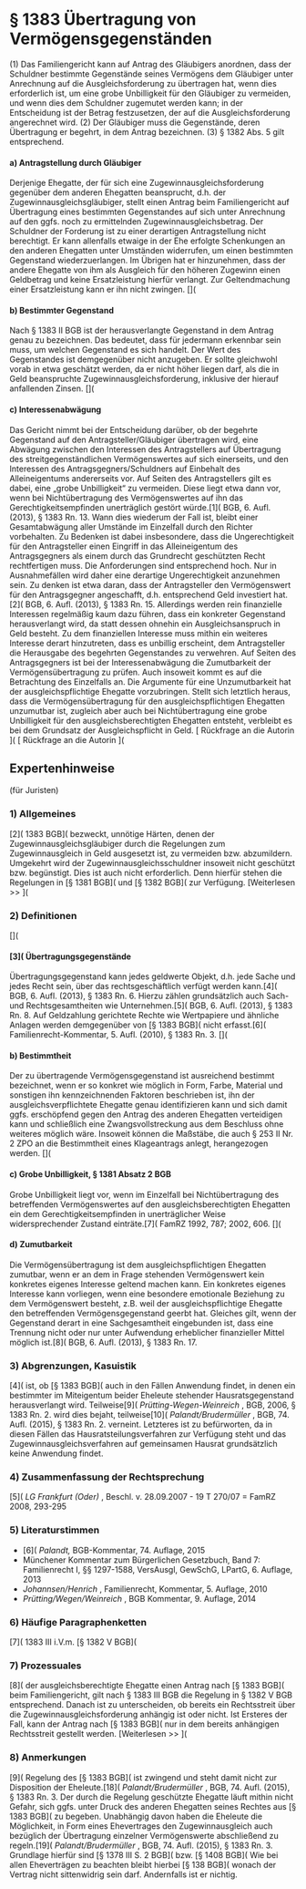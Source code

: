 # § 1383 Übertragung von Vermögensgegenständen
(1) Das Familiengericht kann auf Antrag des Gläubigers anordnen, dass der Schuldner bestimmte Gegenstände seines Vermögens dem Gläubiger unter Anrechnung auf die Ausgleichsforderung zu übertragen hat, wenn dies erforderlich ist, um eine grobe Unbilligkeit für den Gläubiger zu vermeiden, und wenn dies dem Schuldner zugemutet werden kann; in der Entscheidung ist der Betrag festzusetzen, der auf die Ausgleichsforderung angerechnet wird.
(2) Der Gläubiger muss die Gegenstände, deren Übertragung er begehrt, in dem Antrag bezeichnen.
(3) § 1382 Abs. 5 gilt entsprechend.
#### a) Antragstellung durch Gläubiger
Derjenige Ehegatte, der für sich eine Zugewinnausgleichsforderung gegenüber dem anderen Ehegatten beansprucht, d.h. der Zugewinnausgleichsgläubiger, stellt einen Antrag beim Familiengericht auf Übertragung eines bestimmten Gegenstandes auf sich unter Anrechnung auf den ggfs. noch zu ermittelnden Zugewinnausgleichsbetrag. Der Schuldner der Forderung ist zu einer derartigen Antragstellung nicht berechtigt. Er kann allenfalls etwaige in der Ehe erfolgte Schenkungen an den anderen Ehegatten unter Umständen widerrufen, um einen bestimmten Gegenstand wiederzuerlangen. Im Übrigen hat er hinzunehmen, dass der andere Ehegatte von ihm als Ausgleich für den höheren Zugewinn einen Geldbetrag und keine Ersatzleistung hierfür verlangt. Zur Geltendmachung einer Ersatzleistung kann er ihn nicht zwingen.
[](
#### b) Bestimmter Gegenstand
Nach § 1383 II BGB ist der herausverlangte Gegenstand in dem Antrag genau zu bezeichnen. Das bedeutet, dass für jedermann erkennbar sein muss, um welchen Gegenstand es sich handelt. Der Wert des Gegenstandes ist demgegenüber nicht anzugeben. Er sollte gleichwohl vorab in etwa geschätzt werden, da er nicht höher liegen darf, als die in Geld beanspruchte Zugewinnausgleichsforderung, inklusive der hierauf anfallenden Zinsen.
[](
#### c) Interessenabwägung
Das Gericht nimmt bei der Entscheidung darüber, ob der begehrte Gegenstand auf den Antragsteller/Gläubiger übertragen wird, eine Abwägung zwischen den Interessen des Antragstellers auf Übertragung des streitgegenständlichen Vermögenswertes auf sich einerseits, und den Interessen des Antragsgegners/Schuldners auf Einbehalt des Alleineigentums andererseits vor.
Auf Seiten des Antragstellers gilt es dabei, eine „grobe Unbilligkeit“ zu vermeiden. Diese liegt etwa dann vor, wenn bei Nichtübertragung des Vermögenswertes auf ihn das Gerechtigkeitsempfinden unerträglich gestört würde.[1]( BGB, 6. Aufl. (2013), § 1383 Rn. 13. Wann dies wiederum der Fall ist, bleibt einer Gesamtabwägung aller Umstände im Einzelfall durch den Richter vorbehalten. Zu Bedenken ist dabei insbesondere, dass die Ungerechtigkeit für den Antragsteller einen Eingriff in das Alleineigentum des Antragsgegners als einem durch das Grundrecht geschützten Recht rechtfertigen muss. Die Anforderungen sind entsprechend hoch. Nur in Ausnahmefällen wird daher eine derartige Ungerechtigkeit anzunehmen sein. Zu denken ist etwa daran, dass der Antragsteller den Vermögenswert für den Antragsgegner angeschafft, d.h. entsprechend Geld investiert hat.[2]( BGB, 6. Aufl. (2013), § 1383 Rn. 15. Allerdings werden rein finanzielle Interessen regelmäßig kaum dazu führen, dass ein konkreter Gegenstand herausverlangt wird, da statt dessen ohnehin ein Ausgleichsanspruch in Geld besteht. Zu dem finanziellen Interesse muss mithin ein weiteres Interesse derart hinzutreten, dass es unbillig erscheint, dem Antragsteller die Herausgabe des begehrten Gegenstandes zu verwehren.
Auf Seiten des Antragsgegners ist bei der Interessenabwägung die Zumutbarkeit der Vermögensübertragung zu prüfen. Auch insoweit kommt es auf die Betrachtung des Einzelfalls an. Die Argumente für eine Unzumutbarkeit hat der ausgleichspflichtige Ehegatte vorzubringen.
Stellt sich letztlich heraus, dass die Vermögensübertragung für den ausgleichspflichtigen Ehegatten unzumutbar ist, zugleich aber auch bei Nichtübertragung eine grobe Unbilligkeit für den ausgleichsberechtigten Ehegatten entsteht, verbleibt es bei dem Grundsatz der Ausgleichspflicht in Geld.
[ Rückfrage an die Autorin ]( [ Rückfrage an die Autorin ](
## Expertenhinweise
(für Juristen)
### 1) Allgemeines
[2]( 1383 BGB]( bezweckt, unnötige Härten, denen der Zugewinnausgleichsgläubiger durch die Regelungen zum Zugewinnausgleich in Geld ausgesetzt ist, zu vermeiden bzw. abzumildern. Umgekehrt wird der Zugewinnausgleichsschuldner insoweit nicht geschützt bzw. begünstigt. Dies ist auch nicht erforderlich. Denn hierfür stehen die Regelungen in [§ 1381 BGB]( und [§ 1382 BGB]( zur Verfügung.
[Weiterlesen >> ](
### 2) Definitionen
[](
#### [3]( Übertragungsgegenstände
Übertragungsgegenstand kann jedes geldwerte Objekt, d.h. jede Sache und jedes Recht sein, über das rechtsgeschäftlich verfügt werden kann.[4]( BGB, 6. Aufl. (2013), § 1383 Rn. 6. Hierzu zählen grundsätzlich auch Sach- und Rechtsgesamtheiten wie Unternehmen.[5]( BGB, 6. Aufl. (2013), § 1383 Rn. 8. Auf Geldzahlung gerichtete Rechte wie Wertpapiere und ähnliche Anlagen werden demgegenüber von [§ 1383 BGB]( nicht erfasst.[6]( Familienrecht-Kommentar, 5. Aufl. (2010), § 1383 Rn. 3.
[](
#### b) Bestimmtheit
Der zu übertragende Vermögensgegenstand ist ausreichend bestimmt bezeichnet, wenn er so konkret wie möglich in Form, Farbe, Material und sonstigen ihn kennzeichnenden Faktoren beschrieben ist, ihn der ausgleichsverpflichtete Ehegatte genau identifizieren kann und sich damit ggfs. erschöpfend gegen den Antrag des anderen Ehegatten verteidigen kann und schließlich eine Zwangsvollstreckung aus dem Beschluss ohne weiteres möglich wäre. Insoweit können die Maßstäbe, die auch § 253 II Nr. 2 ZPO an die Bestimmtheit eines Klageantrags anlegt, herangezogen werden.
[](
#### c) Grobe Unbilligkeit, § 1381 Absatz 2 BGB
Grobe Unbilligkeit liegt vor, wenn im Einzelfall bei Nichtübertragung des betreffenden Vermögenswertes auf den ausgleichsberechtigten Ehegatten ein dem Gerechtigkeitsempfinden in unerträglicher Weise widersprechender Zustand einträte.[7]( FamRZ 1992, 787; 2002, 606.
[](
#### d) Zumutbarkeit
Die Vermögensübertragung ist dem ausgleichspflichtigen Ehegatten zumutbar, wenn er an dem in Frage stehenden Vermögenswert kein konkretes eigenes Interesse geltend machen kann. Ein konkretes eigenes Interesse kann vorliegen, wenn eine besondere emotionale Beziehung zu dem Vermögenswert besteht, z.B. weil der ausgleichspflichtige Ehegatte den betreffenden Vermögensgegenstand geerbt hat. Gleiches gilt, wenn der Gegenstand derart in eine Sachgesamtheit eingebunden ist, dass eine Trennung nicht oder nur unter Aufwendung erheblicher finanzieller Mittel möglich ist.[8]( BGB, 6. Aufl. (2013), § 1383 Rn. 17.
### 3) Abgrenzungen, Kasuistik
[4]( ist, ob [§ 1383 BGB]( auch in den Fällen Anwendung findet, in denen ein bestimmter im Miteigentum beider Eheleute stehender Hausratsgegenstand herausverlangt wird. Teilweise[9]( _Prütting-Wegen-Weinreich_ , BGB, 2006, § 1383 Rn. 2. wird dies bejaht, teilweise[10]( _Palandt/Brudermüller_ , BGB, 74. Aufl. (2015), § 1383 Rn. 2. verneint. Letzteres ist zu befürworten, da in diesen Fällen das Hausratsteilungsverfahren zur Verfügung steht und das Zugewinnausgleichsverfahren auf gemeinsamen Hausrat grundsätzlich keine Anwendung findet.
### 4) Zusammenfassung der Rechtsprechung
[5]( _LG Frankfurt (Oder)_ , Beschl. v. 28.09.2007 - 19 T 270/07 = FamRZ 2008, 293-295
### 5) Literaturstimmen
* [6]( _Palandt,_ BGB-Kommentar, 74. Auflage, 2015
* Münchener Kommentar zum Bürgerlichen Gesetzbuch, Band 7: Familienrecht I, §§ 1297-1588, VersAusgl, GewSchG, LPartG, 6. Auflage, 2013
* _Johannsen/Henrich_ , Familienrecht, Kommentar, 5. Auflage, 2010
* _Prütting/Wegen/Weinreich_ , BGB Kommentar, 9. Auflage, 2014
### 6) Häufige Paragraphenketten
[7]( 1383 III i.V.m. [§ 1382 V BGB](
### 7) Prozessuales
[8]( der ausgleichsberechtigte Ehegatte einen Antrag nach [§ 1383 BGB]( beim Familiengericht, gilt nach § 1383 III BGB die Regelung in § 1382 V BGB entsprechend. Danach ist zu unterscheiden, ob bereits ein Rechtsstreit über die Zugewinnausgleichsforderung anhängig ist oder nicht. Ist Ersteres der Fall, kann der Antrag nach [§ 1383 BGB]( nur in dem bereits anhängigen Rechtsstreit gestellt werden.
[Weiterlesen >> ](
### 8) Anmerkungen
[9]( Regelung des [§ 1383 BGB]( ist zwingend und steht damit nicht zur Disposition der Eheleute.[18]( _Palandt/Brudermüller_ , BGB, 74. Aufl. (2015), § 1383 Rn. 3. Der durch die Regelung geschützte Ehegatte läuft mithin nicht Gefahr, sich ggfs. unter Druck des anderen Ehegatten seines Rechtes aus [§ 1383 BGB]( zu begeben. Unabhängig davon haben die Eheleute die Möglichkeit, in Form eines Ehevertrages den Zugewinnausgleich auch bezüglich der Übertragung einzelner Vermögenswerte abschließend zu regeln.[19]( _Palandt/Brudermüller_ , BGB, 74. Aufl. (2015), § 1383 Rn. 3. Grundlage hierfür sind [§ 1378 III S. 2 BGB]( bzw. [§ 1408 BGB]( Wie bei allen Eheverträgen zu beachten bleibt hierbei [§ 138 BGB]( wonach der Vertrag nicht sittenwidrig sein darf. Andernfalls ist er nichtig.